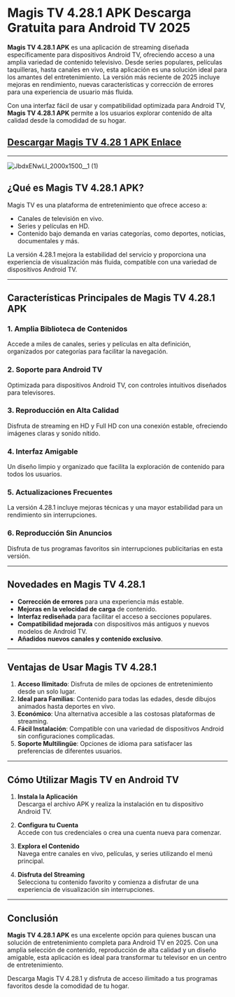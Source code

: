 # Magis TV 4.28.1 APK Descarga Gratuita para Android TV 2025  

**Magis TV 4.28.1 APK** es una aplicación de streaming diseñada específicamente para dispositivos Android TV, ofreciendo acceso a una amplia variedad de contenido televisivo. Desde series populares, películas taquilleras, hasta canales en vivo, esta aplicación es una solución ideal para los amantes del entretenimiento. La versión más reciente de 2025 incluye mejoras en rendimiento, nuevas características y corrección de errores para una experiencia de usuario más fluida.  

Con una interfaz fácil de usar y compatibilidad optimizada para Android TV, **Magis TV 4.28.1 APK** permite a los usuarios explorar contenido de alta calidad desde la comodidad de su hogar.  

## [Descargar Magis TV 4.28 1 APK Enlace](https://tinyurl.com/yfyr798d)

---

![JbdxENwLI_2000x1500__1 (1)](https://github.com/user-attachments/assets/0780a533-ea9c-41f3-9c02-c3d8a1bbce39)

## **¿Qué es Magis TV 4.28.1 APK?**  

Magis TV es una plataforma de entretenimiento que ofrece acceso a:  
- Canales de televisión en vivo.  
- Series y películas en HD.  
- Contenido bajo demanda en varias categorías, como deportes, noticias, documentales y más.  

La versión 4.28.1 mejora la estabilidad del servicio y proporciona una experiencia de visualización más fluida, compatible con una variedad de dispositivos Android TV.  

---

## **Características Principales de Magis TV 4.28.1 APK**  

### **1. Amplia Biblioteca de Contenidos**  
Accede a miles de canales, series y películas en alta definición, organizados por categorías para facilitar la navegación.  

### **2. Soporte para Android TV**  
Optimizada para dispositivos Android TV, con controles intuitivos diseñados para televisores.  

### **3. Reproducción en Alta Calidad**  
Disfruta de streaming en HD y Full HD con una conexión estable, ofreciendo imágenes claras y sonido nítido.  

### **4. Interfaz Amigable**  
Un diseño limpio y organizado que facilita la exploración de contenido para todos los usuarios.  

### **5. Actualizaciones Frecuentes**  
La versión 4.28.1 incluye mejoras técnicas y una mayor estabilidad para un rendimiento sin interrupciones.  

### **6. Reproducción Sin Anuncios**  
Disfruta de tus programas favoritos sin interrupciones publicitarias en esta versión.  

---

## **Novedades en Magis TV 4.28.1**  

- **Corrección de errores** para una experiencia más estable.  
- **Mejoras en la velocidad de carga** de contenido.  
- **Interfaz rediseñada** para facilitar el acceso a secciones populares.  
- **Compatibilidad mejorada** con dispositivos más antiguos y nuevos modelos de Android TV.  
- **Añadidos nuevos canales y contenido exclusivo**.  

---

## **Ventajas de Usar Magis TV 4.28.1**  

1. **Acceso Ilimitado**: Disfruta de miles de opciones de entretenimiento desde un solo lugar.  
2. **Ideal para Familias**: Contenido para todas las edades, desde dibujos animados hasta deportes en vivo.  
3. **Económico**: Una alternativa accesible a las costosas plataformas de streaming.  
4. **Fácil Instalación**: Compatible con una variedad de dispositivos Android sin configuraciones complicadas.  
5. **Soporte Multilingüe**: Opciones de idioma para satisfacer las preferencias de diferentes usuarios.  

---

## **Cómo Utilizar Magis TV en Android TV**  

1. **Instala la Aplicación**  
   Descarga el archivo APK y realiza la instalación en tu dispositivo Android TV.  

2. **Configura tu Cuenta**  
   Accede con tus credenciales o crea una cuenta nueva para comenzar.  

3. **Explora el Contenido**  
   Navega entre canales en vivo, películas, y series utilizando el menú principal.  

4. **Disfruta del Streaming**  
   Selecciona tu contenido favorito y comienza a disfrutar de una experiencia de visualización sin interrupciones.  

---

## **Conclusión**  

**Magis TV 4.28.1 APK** es una excelente opción para quienes buscan una solución de entretenimiento completa para Android TV en 2025. Con una amplia selección de contenido, reproducción de alta calidad y un diseño amigable, esta aplicación es ideal para transformar tu televisor en un centro de entretenimiento.  

Descarga Magis TV 4.28.1 y disfruta de acceso ilimitado a tus programas favoritos desde la comodidad de tu hogar.
